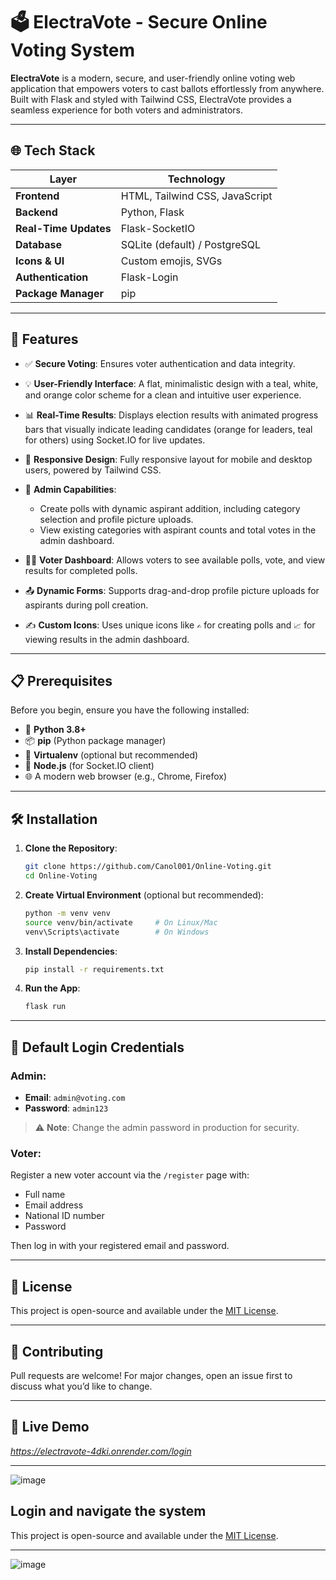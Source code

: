 # 🗳️ ElectraVote - Secure Online Voting System

**ElectraVote** is a modern, secure, and user-friendly online voting web application that empowers voters to cast ballots effortlessly from anywhere. Built with Flask and styled with Tailwind CSS, ElectraVote provides a seamless experience for both voters and administrators.

---

## 🌐 Tech Stack

| Layer                 | Technology                     |
| --------------------- | ------------------------------ |
| **Frontend**          | HTML, Tailwind CSS, JavaScript |
| **Backend**           | Python, Flask                  |
| **Real-Time Updates** | Flask-SocketIO                 |
| **Database**          | SQLite (default) / PostgreSQL  |
| **Icons & UI**        | Custom emojis, SVGs            |
| **Authentication**    | Flask-Login                    |
| **Package Manager**   | pip                            |

---

## 🌟 Features

* ✅ **Secure Voting**: Ensures voter authentication and data integrity.
* 💡 **User-Friendly Interface**: A flat, minimalistic design with a teal, white, and orange color scheme for a clean and intuitive user experience.
* 📊 **Real-Time Results**: Displays election results with animated progress bars that visually indicate leading candidates (orange for leaders, teal for others) using Socket.IO for live updates.
* 📱 **Responsive Design**: Fully responsive layout for mobile and desktop users, powered by Tailwind CSS.
* 🔐 **Admin Capabilities**:

  * Create polls with dynamic aspirant addition, including category selection and profile picture uploads.
  * View existing categories with aspirant counts and total votes in the admin dashboard.
* 🧑‍💻 **Voter Dashboard**: Allows voters to see available polls, vote, and view results for completed polls.
* 📤 **Dynamic Forms**: Supports drag-and-drop profile picture uploads for aspirants during poll creation.
* ✍️ **Custom Icons**: Uses unique icons like `✍️` for creating polls and `📈` for viewing results in the admin dashboard.

---

## 📋 Prerequisites

Before you begin, ensure you have the following installed:

* 🐍 **Python 3.8+**
* 📦 **pip** (Python package manager)
* 🧲 **Virtualenv** (optional but recommended)
* 🔌 **Node.js** (for Socket.IO client)
* 🌐 A modern web browser (e.g., Chrome, Firefox)

---

## 🛠️ Installation

1. **Clone the Repository**:

   ```bash
   git clone https://github.com/Canol001/Online-Voting.git
   cd Online-Voting
   ```

2. **Create Virtual Environment** (optional but recommended):

   ```bash
   python -m venv venv
   source venv/bin/activate     # On Linux/Mac
   venv\Scripts\activate        # On Windows
   ```

3. **Install Dependencies**:

   ```bash
   pip install -r requirements.txt
   ```

4. **Run the App**:

   ```bash
   flask run
   ```

---

## 🔐 Default Login Credentials

### Admin:

* **Email**: `admin@voting.com`
* **Password**: `admin123`

> ⚠️ **Note**: Change the admin password in production for security.

### Voter:

Register a new voter account via the `/register` page with:

* Full name
* Email address
* National ID number
* Password

Then log in with your registered email and password.

---

## 📜 License

This project is open-source and available under the [MIT License](LICENSE).

---

## 🤝 Contributing

Pull requests are welcome! For major changes, open an issue first to discuss what you’d like to change.

---

## 🚀 Live Demo

*https://electravote-4dki.onrender.com/login*

---
![image](https://github.com/user-attachments/assets/51b0a4a9-511f-4505-a55d-2627e99bac2a)

## Login and navigate the system

This project is open-source and available under the [MIT License](LICENSE).

---

![image](https://github.com/user-attachments/assets/a8a5ea8d-fe68-45ef-813b-b8b91d8b85e7)

